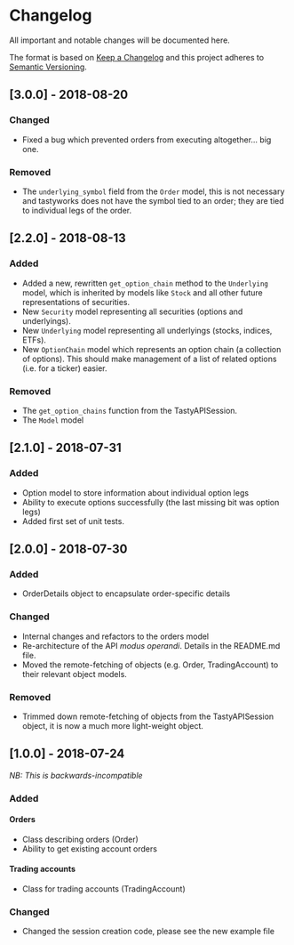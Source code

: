 # Changelog
All important and notable changes will be documented here.

The format is based on [Keep a Changelog](http://keepachangelog.com/en/1.0.0/)
and this project adheres to [Semantic Versioning](http://semver.org/spec/v2.0.0.html).

## [3.0.0] - 2018-08-20

### Changed
- Fixed a bug which prevented orders from executing altogether... big one.

### Removed
- The `underlying_symbol` field from the `Order` model, this is not necessary and tastyworks does not have
    the symbol tied to an order; they are tied to individual legs of the order.

## [2.2.0] - 2018-08-13

### Added
- Added a new, rewritten `get_option_chain` method to the `Underlying` model, which is inherited by
    models like `Stock` and all other future representations of securities.
- New `Security` model representing all securities (options and underlyings).
- New `Underlying` model representing all underlyings (stocks, indices, ETFs).
- New `OptionChain` model which represents an option chain (a collection of options). This should make
    management of a list of related options (i.e. for a ticker) easier.

### Removed
- The `get_option_chains` function from the TastyAPISession.
- The `Model` model


## [2.1.0] - 2018-07-31

### Added
- Option model to store information about individual option legs
- Ability to execute options successfully (the last missing bit was option legs)
- Added first set of unit tests.

## [2.0.0] - 2018-07-30

### Added
- OrderDetails object to encapsulate order-specific details

### Changed
- Internal changes and refactors to the orders model
- Re-architecture of the API _modus operandi_. Details in the README.md file.
- Moved the remote-fetching of objects (e.g. Order, TradingAccount) to their relevant object models.

### Removed
- Trimmed down remote-fetching of objects from the TastyAPISession object, it is now a much more
    light-weight object.

## [1.0.0] - 2018-07-24
*NB: This is backwards-incompatible*

### Added

#### Orders
- Class describing orders (Order)
- Ability to get existing account orders

#### Trading accounts
- Class for trading accounts (TradingAccount)

### Changed
- Changed the session creation code, please see the new example file
